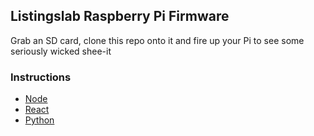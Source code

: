 ## Listingslab Raspberry Pi Firmware

Grab an SD card, clone this repo onto it and fire up your Pi
to see some seriously wicked shee-it

### Instructions

- [Node](./node)
- [React](./react)
- [Python](./python)
